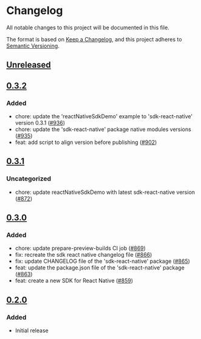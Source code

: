 # Changelog
All notable changes to this project will be documented in this file.

The format is based on [Keep a Changelog](https://keepachangelog.com/en/1.0.0/),
and this project adheres to [Semantic Versioning](https://semver.org/spec/v2.0.0.html).

## [Unreleased]

## [0.3.2]
### Added
- chore: update the 'reactNativeSdkDemo' example to 'sdk-react-native' version 0.3.1 ([#936](https://github.com/MetaMask/metamask-sdk/pull/936))
- chore: update the 'sdk-react-native' package native modules versions ([#935](https://github.com/MetaMask/metamask-sdk/pull/935))
- feat: add script to align version before publishing ([#902](https://github.com/MetaMask/metamask-sdk/pull/902))

## [0.3.1]
### Uncategorized
- chore: update reactNativeSdkDemo with latest sdk-react-native version ([#872](https://github.com/MetaMask/metamask-sdk.git/pull/872))

## [0.3.0]
### Added
- chore: update prepare-preview-builds CI job ([#869](https://github.com/MetaMask/metamask-sdk/pull/869))
- fix: recreate the sdk react native changelog file ([#866](https://github.com/MetaMask/metamask-sdk/pull/866))
- fix: update  CHANGELOG file of the 'sdk-react-native' package ([#865](https://github.com/MetaMask/metamask-sdk/pull/865))
- feat: update the package.json file of the 'sdk-react-native' package ([#863](https://github.com/MetaMask/metamask-sdk/pull/863))
- feat: create a new SDK for React Native ([#859](https://github.com/MetaMask/metamask-sdk/pull/859))

## [0.2.0]
### Added
- Initial release

[Unreleased]: https://github.com/MetaMask/metamask-sdk/compare/@metamask/sdk-react-native@0.3.2...HEAD
[0.3.2]: https://github.com/MetaMask/metamask-sdk/compare/@metamask/sdk-react-native@0.3.1...@metamask/sdk-react-native@0.3.2
[0.3.1]: https://github.com/MetaMask/metamask-sdk/compare/@metamask/sdk-react-native@0.3.0...@metamask/sdk-react-native@0.3.1
[0.3.0]: https://github.com/MetaMask/metamask-sdk/compare/@metamask/sdk-react-native@0.2.0...@metamask/sdk-react-native@0.3.0
[0.2.0]: https://github.com/MetaMask/metamask-sdk/releases/tag/@metamask/sdk-react-native@0.2.0
